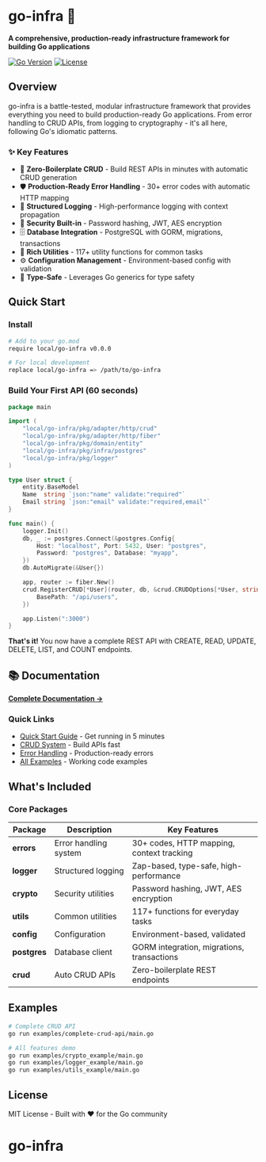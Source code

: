 # go-infra 🚀

**A comprehensive, production-ready infrastructure framework for building Go applications**

[![Go Version](https://img.shields.io/badge/Go-1.21+-00ADD8?style=flat&logo=go)](https://golang.org/doc/devel/release.html)
[![License](https://img.shields.io/badge/license-MIT-blue.svg)](LICENSE)

## Overview

go-infra is a battle-tested, modular infrastructure framework that provides everything you need to build production-ready Go applications. From error handling to CRUD APIs, from logging to cryptography - it's all here, following Go's idiomatic patterns.

### ✨ Key Features

- 🎯 **Zero-Boilerplate CRUD** - Build REST APIs in minutes with automatic CRUD generation
- 🛡️ **Production-Ready Error Handling** - 30+ error codes with automatic HTTP mapping
- 📝 **Structured Logging** - High-performance logging with context propagation
- 🔐 **Security Built-in** - Password hashing, JWT, AES encryption
- 🗄️ **Database Integration** - PostgreSQL with GORM, migrations, transactions
- 🧰 **Rich Utilities** - 117+ utility functions for common tasks
- ⚙️ **Configuration Management** - Environment-based config with validation
- 🔄 **Type-Safe** - Leverages Go generics for type safety

## Quick Start

### Install

```bash
# Add to your go.mod
require local/go-infra v0.0.0

# For local development
replace local/go-infra => /path/to/go-infra
```

### Build Your First API (60 seconds)

```go
package main

import (
    "local/go-infra/pkg/adapter/http/crud"
    "local/go-infra/pkg/adapter/http/fiber"
    "local/go-infra/pkg/domain/entity"
    "local/go-infra/pkg/infra/postgres"
    "local/go-infra/pkg/logger"
)

type User struct {
    entity.BaseModel
    Name  string `json:"name" validate:"required"`
    Email string `json:"email" validate:"required,email"`
}

func main() {
    logger.Init()
    db, _ := postgres.Connect(&postgres.Config{
        Host: "localhost", Port: 5432, User: "postgres",
        Password: "postgres", Database: "myapp",
    })
    db.AutoMigrate(&User{})

    app, router := fiber.New()
    crud.RegisterCRUD[*User](router, db, &crud.CRUDOptions[*User, string]{
        BasePath: "/api/users",
    })

    app.Listen(":3000")
}
```

**That's it!** You now have a complete REST API with CREATE, READ, UPDATE, DELETE, LIST, and COUNT endpoints.

## 📚 Documentation

**[Complete Documentation →](./docs/README.md)**

### Quick Links

- [Quick Start Guide](./docs/01-QUICK-START.md) - Get running in 5 minutes
- [CRUD System](./docs/crud/CRUD-QUICK-START.md) - Build APIs fast
- [Error Handling](./docs/packages/ERRORS.md) - Production-ready errors
- [All Examples](./examples/) - Working code examples

## What's Included

### Core Packages

| Package      | Description           | Key Features                               |
| ------------ | --------------------- | ------------------------------------------ |
| **errors**   | Error handling system | 30+ codes, HTTP mapping, context tracking  |
| **logger**   | Structured logging    | Zap-based, type-safe, high-performance     |
| **crypto**   | Security utilities    | Password hashing, JWT, AES encryption      |
| **utils**    | Common utilities      | 117+ functions for everyday tasks          |
| **config**   | Configuration         | Environment-based, validated               |
| **postgres** | Database client       | GORM integration, migrations, transactions |
| **crud**     | Auto CRUD APIs        | Zero-boilerplate REST endpoints            |

## Examples

```bash
# Complete CRUD API
go run examples/complete-crud-api/main.go

# All features demo
go run examples/crypto_example/main.go
go run examples/logger_example/main.go
go run examples/utils_example/main.go
```

## License

MIT License - Built with ❤️ for the Go community
# go-infra
